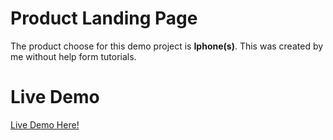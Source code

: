 # Product Landing Page
The product choose for this demo project is **Iphone(s)**.
This was created by me without help form tutorials.
# Live Demo
[Live Demo Here!](https://durubhuru.github.io/Not-a-responsive-product-landing-page/)
